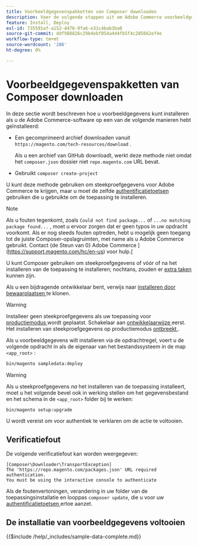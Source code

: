 ```yaml
---
title: Voorbeeldgegevenspakketten van Composer downloaden
description: Voer de volgende stappen uit om Adobe Commerce voorbeeldgegevens te installeren met behulp van Composer PHP Package Manager.
feature: Install, Deploy
exl-id: 735591af-a152-4476-9fa6-e31c4bab3ba8
source-git-commit: ddf988826c29b4ebf054a4d4fb5f4c285662ef4e
workflow-type: tm+mt
source-wordcount: '286'
ht-degree: 0%

---
```


# Voorbeeldgegevenspakketten van Composer downloaden

In deze sectie wordt beschreven hoe u voorbeeldgegevens kunt installeren als u de Adobe Commerce-software op een van de volgende manieren hebt geïnstalleerd:

* Een gecomprimeerd archief downloaden vanuit `https://magento.com/tech-resources/download` .

  Als u een archief van GitHub downloadt, werkt deze methode niet omdat het `composer.json` dossier niet `repo.magento.com` URL bevat.

* Gebruikt `composer create-project`

U kunt deze methode gebruiken om steekproefgegevens voor Adobe Commerce te krijgen, maar u moet de zelfde [ authentificatietoetsen ](../prerequisites/authentication-keys.md) gebruiken die u gebruikte om de toepassing te installeren.

>[!NOTE]
>
>Als u fouten tegenkomt, zoals `Could not find package...` of `...no matching package found...` , moet u ervoor zorgen dat er geen typos in uw opdracht voorkomt. Als er nog steeds fouten optreden, hebt u mogelijk geen toegang tot de juiste Composer-opslagruimten, met name als u Adobe Commerce gebruikt. Contact {de Steun van 0} Adobe Commerce ](https://support.magento.com/hc/en-us) voor hulp.[

U kunt Composer gebruiken om steekproefgegevens of vóór of na het installeren van de toepassing te installeren; nochtans, zouden er [ extra taken ](remove-or-update.md) kunnen zijn.

Als u een bijdragende ontwikkelaar bent, verwijs naar [ installeren door bewaarplaatsen ](git-repositories.md) te klonen.

>[!WARNING]
>
>Installeer geen steekproefgegevens als uw toepassing voor [ productiemodus ](../../configuration/bootstrap/application-modes.md#production-mode) wordt geplaatst. Schakelaar aan [ ontwikkelaarwijze ](../../configuration/bootstrap/application-modes.md#developer-mode) eerst. Het installeren van steekproefgegevens op productiemodus [ ontbreekt ](https://support.magento.com/hc/en-us/articles/360033824571#symptom-production-mode-trouble-samp-prod-).

Als u voorbeeldgegevens wilt installeren via de opdrachtregel, voert u de volgende opdracht in als de eigenaar van het bestandssysteem in de map `<app_root>` :

```bash
bin/magento sampledata:deploy
```

>[!WARNING]
>
>Als u steekproefgegevens _na_ het installeren van de toepassing installeert, moet u het volgende bevel ook in werking stellen om het gegevensbestand en het schema in de `<app_root>` folder bij te werken:

```bash
bin/magento setup:upgrade
```

U wordt vereist om [ ](../prerequisites/authentication-keys.md) voor authentiek te verklaren om de actie te voltooien.

## Verificatiefout

De volgende verificatiefout kan worden weergegeven:

```terminal
[Composer\Downloader\TransportException]
The 'https://repo.magento.com/packages.json' URL required authentication.
You must be using the interactive console to authenticate
```

Als de foutenvertoningen, verandering in uw folder van de toepassingsinstallatie en looppas `composer update`, die u voor uw [ authentificatietoetsen ](../prerequisites/authentication-keys.md) ertoe aanzet.

## De installatie van voorbeeldgegevens voltooien

{{$include /help/_includes/sample-data-complete.md}}
